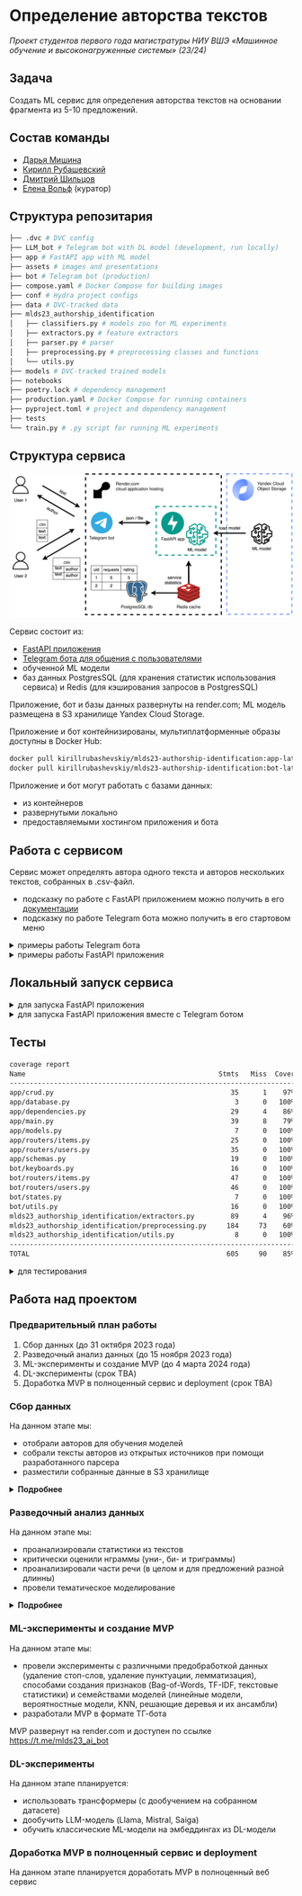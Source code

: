 # Определение авторства текстов

_Проект студентов первого года магистратуры НИУ ВШЭ «Машинное обучение и
высоконагруженные системы» (23/24)_

## Задача

Создать ML сервис для определения авторства текстов на основании фрагмента из
5-10 предложений.

## Состав команды

- [Дарья Мишина](https://github.com/DariaMishina)
- [Кирилл Рубашевский](https://github.com/kirill-rubashevskiy)
- [Дмитрий Шильцов](https://github.com/DmitriyShiltsov)
- [Елена Вольф](https://github.com/Graf-D) (куратор)

## Структура репозитария

```bash
├── .dvc # DVC config
├── LLM_bot # Telegram bot with DL model (development, run locally)
├── app # FastAPI app with ML model
├── assets # images and presentations
├── bot # Telegram bot (production)
├── compose.yaml # Docker Compose for building images
├── conf # Hydra project configs
├── data # DVC-tracked data
├── mlds23_authorship_identification
│   ├── classifiers.py # models zoo for ML experiments
│   ├── extractors.py # feature extractors
│   ├── parser.py # parser
│   ├── preprocessing.py # preprocessing classes and functions
│   └── utils.py
├── models # DVC-tracked trained models
├── notebooks
├── poetry.lock # dependency management
├── production.yaml # Docker Compose for running containers
├── pyproject.toml # project and dependency management
├── tests
└── train.py # .py script for running ML experiments
```

## Структура сервиса

![alt-text-1](assets/service_structure.svg)

Сервис состоит из:

- [FastAPI приложения](https://mlds23-authorship-identification-app.onrender.com)
- [Telegram бота для общения с пользователями](https://t.me/mlds23_ai_bot)
- обученной ML модели
- баз данных PostgresSQL (для хранения статистик использования сервиса) и Redis
  (для кэширования запросов в PostgresSQL)

Приложение, бот и базы данных развернуты на render.com; ML модель размещена в S3
хранилище Yandex Cloud Storage.

Приложение и бот контейнизированы, мультиплатформенные образы доступны в Docker
Hub:

```bash
docker pull kirillrubashevskiy/mlds23-authorship-identification:app-latest # образ приложения
docker pull kirillrubashevskiy/mlds23-authorship-identification:bot-latest # образ бота
```

Приложение и бот могут работать с базами данных:

- из контейнеров
- развернутыми локально
- предоставляемыми хостингом приложения и бота

## Работа с сервисом

Сервис может определять автора одного текста и авторов нескольких текстов,
собранных в .csv-файл.

- подсказку по работе с FastAPI приложением можно получить в его
  [документации](https://mlds23-authorship-identification-app.onrender.com/docs)
- подсказку по работе Telegram бота можно получить в его стартовом меню

<details>

<summary>примеры работы Telegram бота</summary>

![alt-text-1](https://media.giphy.com/media/kA4fbEX9bCG2wdVsro/giphy.gif)
![alt-text-2](https://media.giphy.com/media/VxmsJTajDswKKa6Ixj/giphy.gif)

</details>

<details>

<summary>примеры работы FastAPI приложения</summary>

![alt-text-1](https://media.giphy.com/media/pv47YokXQJUgD6nAwj/giphy.gif)
![alt-text-2](https://media.giphy.com/media/lgt3YsARo1eaEU615g/giphy.gif)

</details>

## Локальный запуск сервиса

<details>

<summary>для запуска FastAPI приложения</summary>

1. Установите [Docker](https://docs.docker.com/get-docker/)

2. Клонируйте репозитарий:

```bash
git clone https://github.com/kirill-rubashevskiy/mlds23-authorship-identification.git
```

3. Создайте виртуальное окружение
4. В корневой папке репозитария выполните команду:

```bash
# команда создает и запускает Docker-контейнеры сервиса
docker compose -f production.yaml --profile app up
```

FastAPI приложение будет доступно по адресу: http://0.0.0.0:8000

</details>

<details>

<summary>для запуска FastAPI приложения вместе с Telegram ботом </summary>

1. Установите [Docker](https://docs.docker.com/get-docker/)

2. [Зарегистрируйтесь](https://ngrok.com/signup) в ngrok и получите в личном
   кабинете:

- `Authtoken` (вкладка Your Authtoken) и
- `static domain` (вкладка Your Domains, выглядит как
  domain-name.ngrok-free.app)

3. Создайте бота в Telegram при помощи
   [BotFather](https://telegram.me/BotFather) (при создании будет сгенерирован
   токен)

4. Клонируйте репозитарий:

```bash
git clone https://github.com/kirill-rubashevskiy/mlds23-authorship-identification.git
```

5. Создайте виртуальное окружение
6. В корневой папке репозитария создайте файл `.env` со следующими переменными
   окружения:

```dosini
# пример .env
BASE_WEBHOOK_URL=base_webhook_url # заменить значение на static domain из шага 1
NGROK_TOKEN=ngrok_token # заменить значение на Authtoken из шага 1
BOT_TOKEN=bot_token # заменить значение  на токен из шага 2
```

7. В корневой папке репозитария выполнить команду:

```bash
# команда создает и запускает Docker-контейнеры сервиса
docker compose -f production.yaml --profile full up
```

FastAPI приложение будет доступно по адресу: http://0.0.0.0:8000 \
Бот будет доступен в Telegram по имени, выбранному для бота на шаге 2

</details>

## Тесты

```bash
coverage report
Name                                                Stmts   Miss  Cover
-----------------------------------------------------------------------
app/crud.py                                            35      1    97%
app/database.py                                         3      0   100%
app/dependencies.py                                    29      4    86%
app/main.py                                            39      8    79%
app/models.py                                           7      0   100%
app/routers/items.py                                   25      0   100%
app/routers/users.py                                   35      0   100%
app/schemas.py                                         19      0   100%
bot/keyboards.py                                       16      0   100%
bot/routers/items.py                                   47      0   100%
bot/routers/users.py                                   46      0   100%
bot/states.py                                           7      0   100%
bot/utils.py                                           16      0   100%
mlds23_authorship_identification/extractors.py         89      4    96%
mlds23_authorship_identification/preprocessing.py     184     73    60%
mlds23_authorship_identification/utils.py               8      0   100%
-----------------------------------------------------------------------
TOTAL                                                 605     90    85%
```

<details>

<summary>для тестирования</summary>

1. Установите [Poetry](https://python-poetry.org/docs/#installation),
   [Redis](https://redis.io/docs/install/install-redis/) и
   [PostgreSQL](https://www.postgresql.org/download/)
2. Создайте тестовую базу данных:

```postgresql
CREATE DATABASE ai_test_db;
CREATE USER ai_user WITH PASSWORD 'ai_password';
GRANT ALL PRIVILEGES ON DATABASE ai_test_db TO ai_user;
```

3. Клонируйте репозитарий:

```bash
git clone https://github.com/kirill-rubashevskiy/mlds23-authorship-identification.git
```

4. Создайте виртуальное окружение
5. Установите зависимости проекта:

```bash
poetry install
```

6. Запустите тесты:

```bash
pytest
```

</details>

## Работа над проектом

### Предварительный план работы

1. Сбор данных (до 31 октября 2023 года)
2. Разведочный анализ данных (до 15 ноября 2023 года)
3. ML-эксперименты и создание MVP (до 4 марта 2024 года)
4. DL-эксперименты (срок TBA)
5. Доработка MVP в полноценный сервис и deployment (срок TBA)

### Сбор данных

На данном этапе мы:

- отобрали авторов для обучения моделей
- собрали тексты авторов из открытых источников при помощи разработанного
  парсера
- разместили собранные данные в S3 хранилище

<details>
  <summary><b>Подробнее</b></summary>

Для проекта были отобраны 10 классических русских писателей, живших в 19 веке:

- И. А. Бунин
- В. М. Гаршин
- Н. В. Гоголь
- А. И. Куприн
- Ф. М. Достоевский
- Д. Н. Мамин-Сибиряк
- А. П. Платонов
- А. С. Пушкин
- И. С. Тургенев
- А. П. Чехов

По каждому автору было собрано не менее 10 прозаических произведений.

Данные были собраны на
[сайте интернет-библиотеки Алексея Комарова](https://ilibrary.ru/)
([ноутбук](notebooks/01_parsing.ipynb) с примером работы парсера).

Собранные данные (тексты в формате .txt, а также .csv файл с общей информацией о
текстах) размещены в облачном хранилище Yandex Object Storage. На
[сайте хранилища](https://mlds23-authorship-identification.website.yandexcloud.net)
доступна таблица с полной информацией о собранных текстах.

</details>

### Разведочный анализ данных

На данном этапе мы:

- проанализировали статистики из текстов
- критически оценили нграммы (уни-, би- и триграммы)
- проанализировали части речи (в целом и для предложений разной длинны)
- провели тематическое моделирование

<details>
  <summary><b>Подробнее</b></summary>

#### Статистики из текстов

([ноутбук](notebooks/05_eda_dm_stats_ngrams.ipynb) с анализом статистик из
текстов и нграмм, [ноутбук](notebooks/05_eda_shiltsov_punct_grams.ipynb) с
анализом статистик по пунктуации и частям речи в зависимости от длины
предложений)

Для начала мы посчитали среднюю длину слова и предложения по каждому автору:

![mean_word_length](assets/mean_word_length.png)
![mean_sentence_length](assets/mean_sentence_length.png)

На графиках видно, длина слов и предложений у авторов различаются, поэтому было
принято решение сделать углубленный анализ следующих статистик с помощью пакета
`ruts`:

- количество предложений
- количество слов
- количество уникальных слов
- количество длинных слов
- количество сложных слов
- количество простых слов
- количество односложных слов
- количество многосложных слов
- количество символов
- количество букв
- количество пробелов
- количество слогов
- количество знаков препинания

В результате датасет `splitted_df` с уже расспличенными по 550 токенов
произведениями был дополнен колонками, перечисленными выше, и сохранен в s3 как
`ruts_df`.

Также был сделан анализ использования знаков пунктуации у разных авторов в
предложениях различной длины:

**Вывод: авторы по-разному строят предложения разной длины с точки зрения знаков
препинания, возможно это может дать полезные дополнительные признаки для
обучения моделей.**

![punct_distribution](assets/punct_distribution.png)

На следующем этапе мы попробуем использовать эти статистики в качестве признаков
для классификации.

#### Нграммы

([ноутбук](./EDA/EDA_DM.ipynb) с анализом статистик из текстов и нграмм)

Для расширения стоплиста слов мы проанализировали самые часто встречающиеся
слова:

![top_20_words](assets/top_20_words.png)

На графике видны погрешности в предобработке (аномально длинное тире с
пробелами); 50 самых часто встречающихся слов сохранены в s3 для последующего
анализа как `count_words`.

Мы также проанализировали топ10 биграмм и триграмм:

![top_10_bigrams](assets/top_10_bigrams.png)
![top_10_trigrams](assets/top_10_trigrams.png)

#### Анализ частей речи

([ноутбук](notebooks/05_eda_kr_pos_topic_modeling.ipynb) с анализом частей речи
и тематическим моделированием,
[ноутбук](notebooks/05_eda_shiltsov_punct_grams.ipynb) с анализом статистик по
пунктуации и частям речи в зависимости от длины предложений)

Для анализа частей речи мы:

- просемплировали объекты таким образом, чтобы по каждому автору было одинаковое
  количество объектов
- провели предобработку данных:
  - привели тексты к нижнему регистру
  - удалили http ссылки, цифры и пунктуацию
  - токенизировали тексты
  - определили часть речи каждого токена при помощи библиотеки `spaCy`
- по каждому объекту посчитали количество вхождений каждой части речи и
  нормализовали данные (чтобы сумма вхождений всех частей речи в объект давала
  единицу)

Затем мы проанализировали распределения частей речи по всем объектам, и
статистики распределений по автору.

Распределения значений частей речи соответствуют одному из четырех типов:

![pos_distribution_types](assets/pos_distribution_types.png)

Мы проверили, что мультимодальное распределение отдельных частей речи
наблюдается у всех авторов (гипотеза подтвердилась), и для дальнейшего анализа
оставили только части речи с нормальным и скошенным нормальным распределениями.

Мы анализировали медиану, которая меньше подвержена выбросам:

![pos_medians_by_author](assets/pos_medians_by_author.png)

Авторы различаются по медианной частоте использования частей речи:

- Куприн использует больше нарицательных и прилагательных, но меньше глаголов и
  местоимений
- Пушкин использует меньше наречий и сочинительных союзов
- Бунин использует больше нарицательных, прилагательных и предлогов, но меньше
  местоимений и глаголов и т.д.

При этом понижение размерности данных при помощи PCA (мы дополнительно
ограничили значения сверху 99-м персентилем и стандартизировали данные) и TSNE
не позволило кластеризовать авторов:

![pos_tsne_pca](assets/pos_tsne_pca.png)

**Вывод: статистики по частям речи могут быть дополнительными признаками для
обучения моделей, но эффект от них (без нелинейного преобразования) будет
ограничен при использовании линейных моделей.**

Мы разместили сгенерированные признаки (нормированное количество каждой части
речи в объекте) в облачном хранилище Yandex Object Storage по проекту для их
использования при обучении моделей.

Мы также проанализировали распределение частей речи в зависимости от длины
предлоожений:

![pos_distribution_by_length](assets/pos_distribution_by_length.png)

**Вывод: авторы по-разному строят предложения разной длины с точки зрения
употребления частей речи, возможно это может дать полезные дополнительные
признаки для обучения моделей.**

#### Тематическое моделирование

([ноутбук](notebooks/05_eda_kr_pos_topic_modeling.ipynb) с анализом частей речи
и тематическим моделированием)

Для тематического моделирования мы использовали все объекты датасета и три части
речи: существительные (нарицательные), прилагательные и глаголы.

Перед тематическим моделированием мы провели предобработку текстов:

- привели тексты к нижнему регистру,
- удалили http ссылки, цифры, пунктуацию
- удалили стоп-слова: неправильно классифицированные имена собственные
  (`аркадий`, `наташа`и т.п.) и слова, которые не несут смысловой нагрузки
  (`хотеть`, `быть` и т.п.)
- удалили слишком редкие (встречающиеся менее 3 раз) и слишком частые
  (встречающихся более, чем в половине объектов) слова
- токенизировали или лемматизировали тексты

Для тематического моделирования мы использовали алгоритм LDA. Мы создали
несколько моделей в зависимости от количества предсказываемых ими тем (от 10 до
30 с шагом 5), и для оценки качества работы моделей использовали оценку асессора
(меня) на 10 случайных объектах.

Каждая модель смогла (субъективно) корректно определить темы от 0 до 3 объектов:

- модель с 10 темами — природу (объект 1), выражение эмоций (объект 2) и лошадей
  (объект 5)
- модель с 20 темами — происходящее на улице (объект 5) и внешние характеристики
  героя (объект 10)
- модель с 25 темами — происходящее на улице (объект 5)
- модель с 30 темами — природу (объект 1), помещения (объект 3) и внешние
  характеристики героя (объект 10)

Определить темы отдельных объектов (например, 4 и 7) не смогли как модели, так и
асессор; возможные причины:

- деление на объекты не учитывает абзацы, которые отдельные авторы используют
  для разграничения тем
- с учетом ограничения на максимальное количество слов в объекте, отбора частей
  речи и удаления стоп-слов после предобработки в объектах не остается
  достаточное количество несущих смысл слов для корректного определения темы

**Вывод: использование предсказанных моделями тем и их вероятностей
нецелесообразно использовать в качестве признаков для обучения моделей,
классифицирующих авторов.**

</details>

### ML-эксперименты и создание MVP

На данном этапе мы:

- провели эксперименты с различными предобработкой данных (удаление стоп-слов,
  удаление пунктуации, лемматизация), способами создания признаков
  (Bag-of-Words, TF-IDF, текстовые статистики) и семействами моделей (линейные
  модели, вероятностные модели, KNN, решающие деревья и их ансамбли)
- разработали MVP в формате ТГ-бота

MVP развернут на render.com и доступен по ссылке https://t.me/mlds23_ai_bot

### DL-эксперименты

На данном этапе планируется:

- использовать трансформеры (с дообучением на собранном датасете)
- дообучить LLM-модель (Llama, Mistral, Saiga)
- обучить классические ML-модели на эмбеддингах из DL-модели

### Доработка MVP в полноценный сервис и deployment

На данном этапе планируется доработать MVP в полноценный веб сервис
